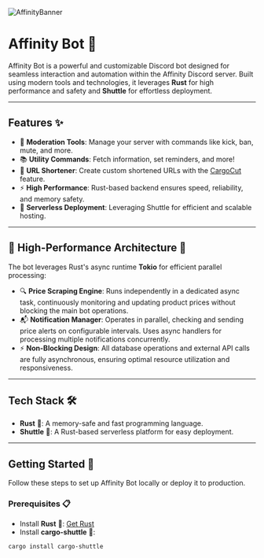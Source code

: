 ![AffinityBanner](https://github.com/user-attachments/assets/e207e037-b436-4007-a0a6-8bc73e0a99dd)
# **Affinity Bot** 🤖
Affinity Bot is a powerful and customizable Discord bot designed for seamless interaction and automation within the Affinity Discord server. Built using modern tools and technologies, it leverages **Rust** for high performance and safety and **Shuttle** for effortless deployment.

---
## **Features** ✨
- 🔧 **Moderation Tools**: Manage your server with commands like kick, ban, mute, and more.
- 📚 **Utility Commands**: Fetch information, set reminders, and more!
- 🔗 **URL Shortener**: Create custom shortened URLs with the [CargoСut](https://github.com/Sidharth-Singh10/CargoCut) feature.
- ⚡ **High Performance**: Rust-based backend ensures speed, reliability, and memory safety.
- 🚀 **Serverless Deployment**: Leveraging Shuttle for efficient and scalable hosting.
---
## 🚀 High-Performance Architecture 🔄
The bot leverages Rust's async runtime **Tokio** for efficient parallel processing:
- 🔍 **Price Scraping Engine**: Runs independently in a dedicated async task, continuously monitoring and updating product prices without blocking the main bot operations.
- 📬 **Notification Manager**: Operates in parallel, checking and sending price alerts on configurable intervals. Uses async handlers for processing multiple notifications concurrently.
- ⚡ **Non-Blocking Design**: All database operations and external API calls are fully asynchronous, ensuring optimal resource utilization and responsiveness.
---
## **Tech Stack** 🛠️
- **Rust** 🦀: A memory-safe and fast programming language.
- **Shuttle** 🚀: A Rust-based serverless platform for easy deployment.
---
## **Getting Started** 🏁
Follow these steps to set up Affinity Bot locally or deploy it to production.
### **Prerequisites** 📋
- Install **Rust** 🦀: [Get Rust](https://www.rust-lang.org/tools/install)
- Install **cargo-shuttle** 🚀:
 ```bash
 cargo install cargo-shuttle
